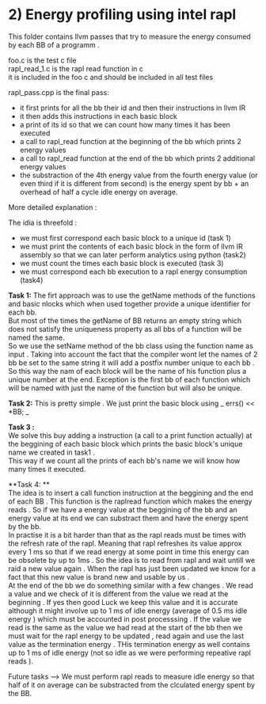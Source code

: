 # 2) Energy profiling using intel rapl
This folder contains llvm passes that try to measure the energy consumed by each BB of a programm .


foo.c is the test c file   
rapl_read_1.c is the rapl read function in c   
it is included in the foo c and should be included in all test files  

rapl_pass.cpp is the final pass:


* it first prints for all the bb their id and then their instructions in llvm IR  
* it then adds this instructions in each basic block  
* a print of its id so that we can count how many times it has been executed  
* a call to rapl_read function at the beginning of the bb which prints 2 energy values  
* a call to rapl_read function at the end of the bb which prints 2  additional energy values  
* the substraction of the 4th energy value from the fourth energy value (or even third if it is different from second) is the energy spent by bb + an overhead of half a cycle idle energy on average.



More detailed explanation :

The idia is threefold : 

* we must first correspond each basic block to a unique id (task 1)
* we must print the contents of each basic block in the form of llvm IR assembly so that we can later perform analytics using python (task2)
* we must count the times each basic block is executed (task 3)
* we must correspond each bb execution to a rapl energy consumption (task4)  

**Task 1:**
The firt approach was to use the getName methods of the functions and basic nlocks which when used together provide a unique identifier for each bb.  
But most of the times the getName of BB returns an empty string which does not satisfy the uniqueness property as all bbs of a function will be named the same.  
So we use the setName method of the bb class using the function name as input . Taking into account the fact that the compiler wont let the names of 2 bb be set to the    same string it will add a postfix number unique to each bb . So this way the nam of each block will be the name of his function plus a unique number at the end. Exception is the first bb of each function which will be named with just the name of the function but will also be unique.

**Task 2:**
This is pretty simple . We just print the basic block using _ errs() << *BB; _    

**Task 3 :**  
We solve this buy adding a instruction (a call to a print function actually) at the beggining of each basic block which prints the basic block's unique name we created in task1 .  
This way if we count all the prints of each bb's name we will know how many times it executed.

**Task 4: **   
The idea is to insert a call function instruction at the beggining and the end of each BB . This function is the raplread function which makes the energy reads .
So if we have a energy value at the beggining of the bb and an energy value at its end we can substract them and have the energy spent by the bb.  
In practise it is a bit harder than that as the rapl reads must be times with the refresh rate of the rapl. Meaning that rapl refreshes its value approx every 1 ms so that if we read energy at some point in time this energy can be obsolete by up to 1ms . So the idea is to read from rapl and wait untill we raid a new value again . When the rapl has just been updated we know for a fact that this new value is brand new and usable by us .  
At the end of the bb we do something similar with a few changes . We read a value and we check of it is different from the value we read at the beginning . If yes then good Luck we keep this value and it is accurate although it might involve up to 1 ms of idle energy (average of 0.5 ms idle energy ) which must be accounted in post processsing . If the value we read is the same as the value we had read at the start of the bb then we must wait for the rapl energy to be updated , read again and use the last value as the  termination energy . THis termination energy as well contains up to 1 ms of idle energy (not so idle as we were performing repeative rapl reads ).

Future tasks --> We must perform rapl reads to measure idle energy so that half of it on average can be substracted from the clculated energy spent by the BB.


